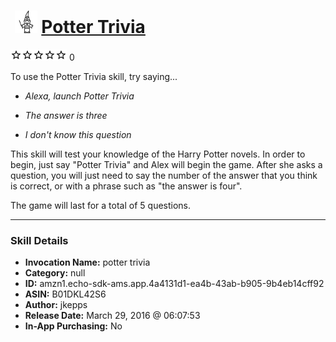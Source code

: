 # &nbsp;<img src="skill_icon" alt="Potter Trivia icon" width="36"> [Potter Trivia](http://alexa.amazon.com/#skills/amzn1.echo-sdk-ams.app.4a4131d1-ea4b-43ab-b905-9b4eb14cff92)
![0 stars](../../images/ic_star_border_black_18dp_1x.png)![0 stars](../../images/ic_star_border_black_18dp_1x.png)![0 stars](../../images/ic_star_border_black_18dp_1x.png)![0 stars](../../images/ic_star_border_black_18dp_1x.png)![0 stars](../../images/ic_star_border_black_18dp_1x.png) 0

To use the Potter Trivia skill, try saying...

* *Alexa, launch Potter Trivia*

* *The answer is three*

* *I don't know this question*

This skill will test your knowledge of the Harry Potter novels. In order to begin, just say "Potter Trivia" and Alex will begin the game. After she asks a question, you will just need to say the number of the answer that you think is correct, or with a phrase such as "the answer is four".

The game will last for a total of 5 questions.

***

### Skill Details

* **Invocation Name:** potter trivia
* **Category:** null
* **ID:** amzn1.echo-sdk-ams.app.4a4131d1-ea4b-43ab-b905-9b4eb14cff92
* **ASIN:** B01DKL42S6
* **Author:** jkepps
* **Release Date:** March 29, 2016 @ 06:07:53
* **In-App Purchasing:** No
